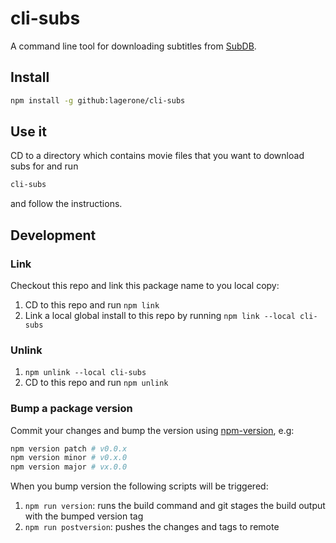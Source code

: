 # cli-subs

A command line tool for downloading subtitles from [SubDB](http://thesubdb.com).

## Install

```bash
npm install -g github:lagerone/cli-subs
```

## Use it

CD to a directory which contains movie files that you want to download subs for and run

```bash
cli-subs
```

and follow the instructions.

## Development

### Link

Checkout this repo and link this package name to you local copy:

1. CD to this repo and run `npm link`
1. Link a local global install to this repo by running `npm link --local cli-subs`

### Unlink

1. `npm unlink --local cli-subs`
1. CD to this repo and run `npm unlink`

### Bump a package version

Commit your changes and bump the version using [npm-version](https://docs.npmjs.com/cli/version.html), e.g:

```bash
npm version patch # v0.0.x
npm version minor # v0.x.0
npm version major # vx.0.0
```

When you bump version the following scripts will be triggered:

1. `npm run version`: runs the build command and git stages the build output with the bumped version tag
1. `npm run postversion`: pushes the changes and tags to remote
